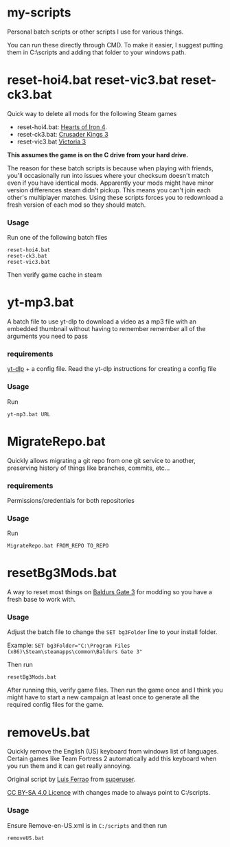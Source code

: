 # my-scripts
Personal batch scripts or other scripts I use for various things.

You can run these directly through CMD. To make it easier, I suggest putting them in C:\scripts and adding that folder to your windows path.

# reset-hoi4.bat reset-vic3.bat reset-ck3.bat
Quick way to delete all mods for the following Steam games

- reset-hoi4.bat: [Hearts of Iron 4](https://store.steampowered.com/app/394360/Hearts_of_Iron_IV/).
- reset-ck3.bat: [Crusader Kings 3](https://store.steampowered.com/app/1158310/Crusader_Kings_III/)
- reset-vic3.bat [Victoria 3](https://store.steampowered.com/app/529340/Victoria_3/)

**This assumes the game is on the C drive from your hard drive.**

The reason for these batch scripts is because when playing with friends, you'll occasionally run into issues where your checksum doesn't match even if you have identical mods. Apparently your mods might have minor version differences steam didn't pickup. This means you can't join each other's multiplayer matches. Using these scripts forces you to redownload a fresh version of each mod so they should match.
### Usage
Run one of the following batch files
```
reset-hoi4.bat
reset-ck3.bat
reset-vic3.bat
```
Then verify game cache in steam

# yt-mp3.bat
A batch file to use yt-dlp to download a video as a mp3 file with an embedded thumbnail without having to remember remember all of the arguments you need to pass
### requirements
[yt-dlp](https://github.com/yt-dlp/yt-dlp) + a config file. Read the yt-dlp instructions for creating a config file
### Usage
Run
```
yt-mp3.bat URL
```

# MigrateRepo.bat
Quickly allows migrating a git repo from one git service to another, preserving history of things like branches, commits, etc...
### requirements
Permissions/credentials for both repositories
### Usage
Run
```
MigrateRepo.bat FROM_REPO TO_REPO
```

# resetBg3Mods.bat
A way to reset most things on [Baldurs Gate 3](https://store.steampowered.com/app/1086940/Baldurs_Gate_3/) for modding so you have a fresh base to work with.
### Usage
Adjust the batch file to change the `SET bg3Folder` line to your install folder.

Example: `SET bg3Folder="C:\Program Files (x86)\Steam\steamapps\common\Baldurs Gate 3"`

Then run
```
resetBg3Mods.bat
```
After running this, verify game files. Then run the game once and I think you might have to start a new campaign at least once to generate all the required config files for the game.

# removeUs.bat
Quickly remove the English (US) keyboard from windows list of languages. Certain games like Team Fortress 2 automatically add this keyboard when you run them and it can get really annoying.

Original script by [Luis Ferrao](https://superuser.com/users/168632/luis-ferrao) from [superuser](https://superuser.com/a/1094953). 

[CC BY-SA 4.0 Licence](https://creativecommons.org/licenses/by-sa/4.0/) with changes made to always point to C:/scripts.
### Usage
Ensure Remove-en-US.xml is in `C:/scripts` and then run 
```
removeUS.bat
```
